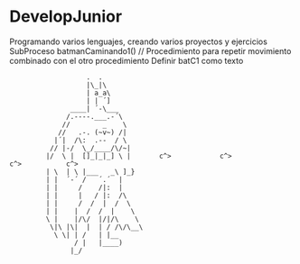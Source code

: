# DevelopJunior
Programando varios lenguajes, creando varios proyectos y ejercicios
SubProceso batmanCaminando1() // Procedimiento para repetir movimiento combinado con el otro procedimiento
	Definir batC1 como texto
	
	                   .  .            
	                   |\_|\           
	                   | a_a\          
	                   | | ´]           
	               ____| ´-\___         
	              /.----.___.-´\                               
	             //        _    \                               
	            //   .-. (~v~) /|
	           |´|  /\:  .--  / \
	          // |-/  \_/____/\/~|
	         |/  \ |  []_|_|_] \ |       c^>            c^>             c^>           c^>
	         | \  | \ |___   _\ ]_}
	         | |  ´-´ /   ´.´  |
	         | |     /    /|:  |
	         | |     |   / |:  /\
	         | |     /  /  |  /  \
	         | |    |  /  /  |    \
	         \ |    |/\/  |/|/\    \
	          \|\ |\|  |  | / /\/\__\
	           \ \| | /   | |__
	                / |   |____)
	               |_/
